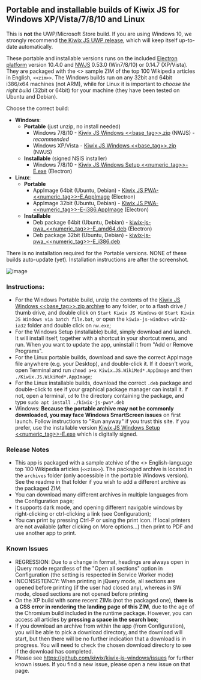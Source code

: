 ## Portable and installable builds of Kiwix JS for Windows XP/Vista/7/8/10 and Linux

This is **not** the UWP/Microsoft Store build. If you are using Windows 10, we strongly recommend [the Kiwix JS UWP release](https://kiwix.github.io/kiwix-js-windows/kiwix-js-uwp.html), which will keep itself up-to-date automatically.

These portable and installable versions runs on the included [Electron platform](https://www.electronjs.org/) version 10.4.0 and [NWJS](https://nwjs.io/) 0.53.0 (Win7/8/10) or 0.14.7 (XP/Vista). They are packaged with the <<date>> sample ZIM of the top 100 Wikipedia articles in English, `<<zim>>`. The Windows builds run on any 32bit and 64bit i386/x64 machines (not ARM), while for Linux it is important to *choose the right build* (32bit or 64bit) for your machine (they have been tested on Ubuntu and Debian).

Choose the correct build:
* **Windows**:
  - **Portable** (just unzip, no install needed)
    + Windows 7/8/10 - [Kiwix JS Windows <<base_tag>>.zip](https://github.com/kiwix/kiwix-js-windows/releases/download/v<<base_tag>>/Kiwix.JS.Windows.<<base_tag>>.zip) (NWJS) - _recommended_
    + Windows XP/Vista - [Kiwix JS Windows <<base_tag>>.zip](https://github.com/kiwix/kiwix-js-windows/releases/download/v<<base_tag>>/Kiwix.JS.Windows.<<base_tag>>.zip) (NWJS)
  - **Installable** (signed NSIS installer)
    + Windows 7/8/10 - [Kiwix JS Windows Setup <<numeric_tag>>-E.exe](https://github.com/kiwix/kiwix-js-windows/releases/download/v<<base_tag>>/Kiwix.JS.PWA.Setup.<<numeric_tag>>-E.exe) (Electron)
* **Linux**:
  - **Portable**
    + AppImage 64bit (Ubuntu, Debian) - [Kiwix JS PWA-<<numeric_tag>>-E.AppImage](https://github.com/kiwix/kiwix-js-windows/releases/download/v<<base_tag>>/Kiwix.JS.PWA-<<numeric_tag>>-E.AppImage) (Electron)
    + AppImage 32bit (Ubuntu, Debian) - [Kiwix JS PWA-<<numeric_tag>>-E-i386.AppImage](https://github.com/kiwix/kiwix-js-windows/releases/download/v<<base_tag>>/Kiwix.JS.PWA-<<numeric_tag>>-E-i386.AppImage) (Electron)
  - **Installable**
    + Deb package 64bit (Ubuntu, Debian) - [kiwix-js-pwa_<<numeric_tag>>-E_amd64.deb](https://github.com/kiwix/kiwix-js-windows/releases/download/v<<base_tag>>/kiwix-js-pwa_<<numeric_tag>>-E_amd64.deb) (Electron)
    + Deb package 32bit (Ubuntu, Debian) - [kiwix-js-pwa_<<numeric_tag>>-E_i386.deb](https://github.com/kiwix/kiwix-js-windows/releases/download/v<<base_tag>>-WikiMed/kiwix-js-pwa_<<numeric_tag>>-E_i386.deb)

There is no installation required for the Portable versions. NONE of these builds auto-update (yet). Installation instructions are after the screenshot.

![image](https://user-images.githubusercontent.com/4304337/117862247-5a96df00-b28a-11eb-93f5-6483e8c2a608.png)

### Instructions:

* For the Windows Portable build, unzip the contents of the [Kiwix JS Windows <<base_tag>>.zip archive](https://github.com/kiwix/kiwix-js-windows/releases/download/v<<base_tag>>/Kiwix.JS.Windows.<<base_tag>>.zip) to any folder, or to a flash drive / thumb drive, and double click on `Start Kiwix JS Windows` or `Start Kiwix JS Windows via batch file.bat`, or open the `kiwix-js-windows-win32-ia32` folder and double click on `nw.exe`;
* For the Windows Setup (installable) build, simply download and launch. It will install itself, together with a shortcut in your shortcut menu, and run. When you want to update the app, uninstall it from "Add or Remove Programs".
* For the Linux portable builds, download and save the correct AppImage file anywhere (e.g. your Desktop), and double-click it. If it doesn't work, open Terminal and run `chmod a+x Kiwix.JS.WikiMed*.AppImage` and then `./Kiwix.JS.WikiMed*.AppImage`;
* For the Linux installable builds, download the correct `.deb` package and double-click to see if your graphical package manager can install it. If not, open a terminal, `cd` to the directory containing the package, and type `sudo apt install ./kiwix-js-pwa*.deb`
* Windows: **Because the portable archive may not be commonly downloaded, you may face Windows SmartScreen issues** on first launch. Follow instructions to "Run anyway" if you trust this site. If you prefer, use the installable version [Kiwix JS Windows Setup <<numeric_tag>>-E.exe](https://github.com/kiwix/kiwix-js-windows/releases/download/v<<base_tag>>-WikiMed/Kiwix.JS.WikiMed.Setup.<<numeric_tag>>-E.exe) which is digitally signed.

### Release Notes

* This app is packaged with a sample atchive of the <<date>> English-language top 100 Wikipedia articles (`<<zim>>`). The packaged archive is located in the `archives` folder (only accessible in the portable Windows version). See the readme in that folder if you wish to add a different archive as the packaged ZIM;
* You can download many different archives in multiple languages from the Configuration page;
* It supports dark mode, and opening different navigable windows by right-clicking or ctrl-clicking a link (see Configuration);
* You can print by pressing Ctrl-P or using the print icon. If local printers are not available (after clicking on More options...) then print to PDF and use another app to print.

### Known Issues

* REGRESSION: Due to a change in format, headings are always open in jQuery mode regardless of the "Open all sections" option in Configuration (the setting is respected in Service Worker mode)
* INCONSISTENCY: When printing in jQuery mode, all sections are opened before printing (if the user had closed any), whereas in SW mode, closed sections are not opened before printing
* On the XP build with some recent ZIMs (not the packaged one), __there is a CSS error in rendering the landing page of this ZIM__, due to the age of the Chromium build included in the runtime package. However, you can access all articles by __pressing a space in the search box__;
* If you download an archive from within the app (from Configuration), you will be able to pick a download directory, and the download will start, but then there will be no further indication that a download is in progress. You will need to check the chosen download directory to see if the download has completed.
* Please see https://github.com/kiwix/kiwix-js-windows/issues for further known issues. If you find a new issue, please open a new issue on that page.
